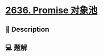# [2636. Promise 对象池](https://github.com/Tdahuyou/leetcode/tree/main/2636.%20Promise%20%E5%AF%B9%E8%B1%A1%E6%B1%A0)


## 📝 Description



## 💻 题解

```

```

